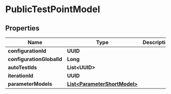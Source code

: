 

# PublicTestPointModel


## Properties

| Name | Type | Description | Notes |
|------------ | ------------- | ------------- | -------------|
|**configurationId** | **UUID** |  |  [optional] |
|**configurationGlobalId** | **Long** |  |  [optional] |
|**autoTestIds** | **List&lt;UUID&gt;** |  |  [optional] |
|**iterationId** | **UUID** |  |  [optional] |
|**parameterModels** | [**List&lt;ParameterShortModel&gt;**](ParameterShortModel.md) |  |  [optional] |



